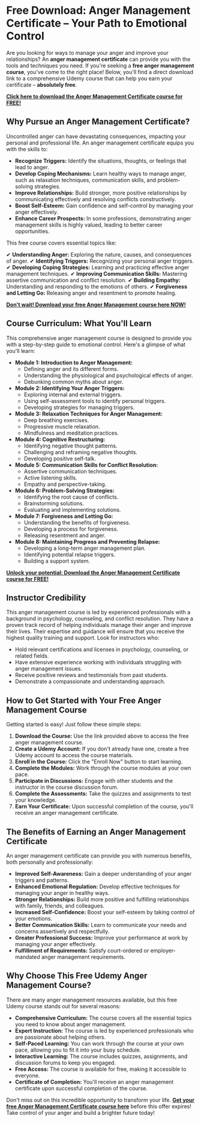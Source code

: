 # Free Download: Anger Management Certificate – Your Path to Emotional Control

Are you looking for ways to manage your anger and improve your relationships? An **anger management certificate** can provide you with the tools and techniques you need. If you're seeking a **free anger management course**, you've come to the right place! Below, you'll find a direct download link to a comprehensive Udemy course that can help you earn your certificate – **absolutely free**.

[**Click here to download the Anger Management Certificate course for FREE!**](https://udemywork.com/anger-management-certificate)

## Why Pursue an Anger Management Certificate?

Uncontrolled anger can have devastating consequences, impacting your personal and professional life. An anger management certificate equips you with the skills to:

*   **Recognize Triggers:** Identify the situations, thoughts, or feelings that lead to anger.
*   **Develop Coping Mechanisms:** Learn healthy ways to manage anger, such as relaxation techniques, communication skills, and problem-solving strategies.
*   **Improve Relationships:** Build stronger, more positive relationships by communicating effectively and resolving conflicts constructively.
*   **Boost Self-Esteem:** Gain confidence and self-control by managing your anger effectively.
*   **Enhance Career Prospects:** In some professions, demonstrating anger management skills is highly valued, leading to better career opportunities.

This free course covers essential topics like:

✔ **Understanding Anger:** Exploring the nature, causes, and consequences of anger.
✔ **Identifying Triggers:** Recognizing your personal anger triggers.
✔ **Developing Coping Strategies:** Learning and practicing effective anger management techniques.
✔ **Improving Communication Skills:** Mastering assertive communication and conflict resolution.
✔ **Building Empathy:** Understanding and responding to the emotions of others.
✔ **Forgiveness and Letting Go:** Releasing anger and resentment to promote healing.

[**Don't wait! Download your free Anger Management course here NOW!**](https://udemywork.com/anger-management-certificate)

## Course Curriculum: What You'll Learn

This comprehensive anger management course is designed to provide you with a step-by-step guide to emotional control. Here's a glimpse of what you'll learn:

*   **Module 1: Introduction to Anger Management:**
    *   Defining anger and its different forms.
    *   Understanding the physiological and psychological effects of anger.
    *   Debunking common myths about anger.
*   **Module 2: Identifying Your Anger Triggers:**
    *   Exploring internal and external triggers.
    *   Using self-assessment tools to identify personal triggers.
    *   Developing strategies for managing triggers.
*   **Module 3: Relaxation Techniques for Anger Management:**
    *   Deep breathing exercises.
    *   Progressive muscle relaxation.
    *   Mindfulness and meditation practices.
*   **Module 4: Cognitive Restructuring:**
    *   Identifying negative thought patterns.
    *   Challenging and reframing negative thoughts.
    *   Developing positive self-talk.
*   **Module 5: Communication Skills for Conflict Resolution:**
    *   Assertive communication techniques.
    *   Active listening skills.
    *   Empathy and perspective-taking.
*   **Module 6: Problem-Solving Strategies:**
    *   Identifying the root cause of conflicts.
    *   Brainstorming solutions.
    *   Evaluating and implementing solutions.
*   **Module 7: Forgiveness and Letting Go:**
    *   Understanding the benefits of forgiveness.
    *   Developing a process for forgiveness.
    *   Releasing resentment and anger.
*   **Module 8: Maintaining Progress and Preventing Relapse:**
    *   Developing a long-term anger management plan.
    *   Identifying potential relapse triggers.
    *   Building a support system.

[**Unlock your potential: Download the Anger Management Certificate course for FREE!**](https://udemywork.com/anger-management-certificate)

## Instructor Credibility

This anger management course is led by experienced professionals with a background in psychology, counseling, and conflict resolution. They have a proven track record of helping individuals manage their anger and improve their lives. Their expertise and guidance will ensure that you receive the highest quality training and support. Look for instructors who:

*   Hold relevant certifications and licenses in psychology, counseling, or related fields.
*   Have extensive experience working with individuals struggling with anger management issues.
*   Receive positive reviews and testimonials from past students.
*   Demonstrate a compassionate and understanding approach.

## How to Get Started with Your Free Anger Management Course

Getting started is easy! Just follow these simple steps:

1.  **Download the Course:** Use the link provided above to access the free anger management course.
2.  **Create a Udemy Account:** If you don't already have one, create a free Udemy account to access the course materials.
3.  **Enroll in the Course:** Click the "Enroll Now" button to start learning.
4.  **Complete the Modules:** Work through the course modules at your own pace.
5.  **Participate in Discussions:** Engage with other students and the instructor in the course discussion forum.
6.  **Complete the Assessments:** Take the quizzes and assignments to test your knowledge.
7.  **Earn Your Certificate:** Upon successful completion of the course, you'll receive an anger management certificate.

## The Benefits of Earning an Anger Management Certificate

An anger management certificate can provide you with numerous benefits, both personally and professionally:

*   **Improved Self-Awareness:** Gain a deeper understanding of your anger triggers and patterns.
*   **Enhanced Emotional Regulation:** Develop effective techniques for managing your anger in healthy ways.
*   **Stronger Relationships:** Build more positive and fulfilling relationships with family, friends, and colleagues.
*   **Increased Self-Confidence:** Boost your self-esteem by taking control of your emotions.
*   **Better Communication Skills:** Learn to communicate your needs and concerns assertively and respectfully.
*   **Greater Professional Success:** Improve your performance at work by managing your anger effectively.
*   **Fulfillment of Requirements:** Satisfy court-ordered or employer-mandated anger management requirements.

## Why Choose This Free Udemy Anger Management Course?

There are many anger management resources available, but this free Udemy course stands out for several reasons:

*   **Comprehensive Curriculum:** The course covers all the essential topics you need to know about anger management.
*   **Expert Instruction:** The course is led by experienced professionals who are passionate about helping others.
*   **Self-Paced Learning:** You can work through the course at your own pace, allowing you to fit it into your busy schedule.
*   **Interactive Learning:** The course includes quizzes, assignments, and discussion forums to keep you engaged.
*   **Free Access:** The course is available for free, making it accessible to everyone.
*   **Certificate of Completion:** You'll receive an anger management certificate upon successful completion of the course.

Don't miss out on this incredible opportunity to transform your life. **[Get your free Anger Management Certificate course here](https://udemywork.com/anger-management-certificate)** before this offer expires! Take control of your anger and build a brighter future today!
